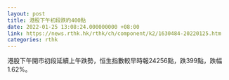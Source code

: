 ```yaml
---
layout: post
title: 港股下午初段跌約400點
date: 2022-01-25 13:08:24.000000000 +08:00
link: https://news.rthk.hk/rthk/ch/component/k2/1630484-20220125.htm
categories: rthk
---
```


港股下午開市初段延續上午跌勢，恒生指數較早時報24256點，跌399點，跌幅1.62%。
